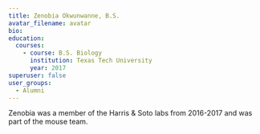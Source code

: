 ```yaml
---
title: Zenobia Okwunwanne, B.S.
avatar_filename: avatar
bio: 
education:
  courses:
    - course: B.S. Biology
      institution: Texas Tech University
      year: 2017
superuser: false
user_groups:
  - Alumni
---
```

Zenobia was a member of the Harris & Soto labs from 2016-2017 and was part of the mouse team.

